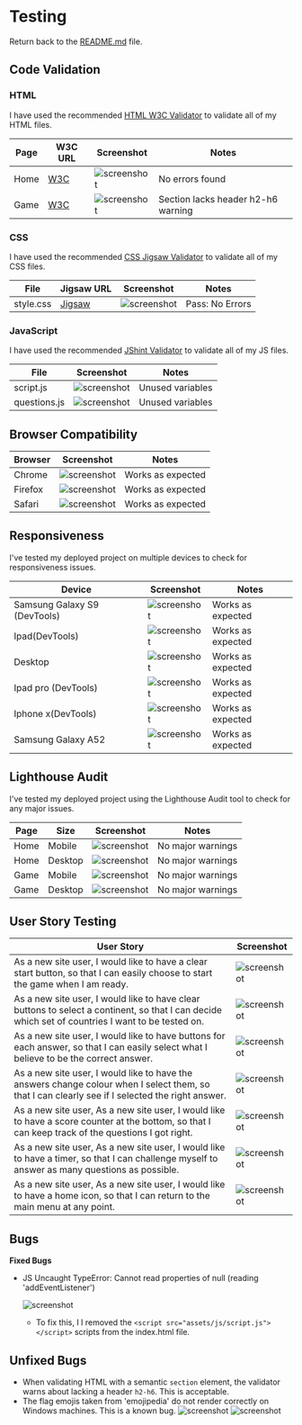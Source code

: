 # Testing

Return back to the [README.md](README.md) file.

## Code Validation

### HTML

I have used the recommended [HTML W3C Validator](https://validator.w3.org) to validate all of my HTML files.

| Page | W3C URL | Screenshot | Notes |
| --- | --- | --- | --- |
| Home | [W3C](https://validator.w3.org/nu/?doc=https%3A%2F%2Ftpfk7.github.io%2Fcapitals-of-the-world-quiz%2Findex.html) | ![screenshot](documentation/testing/html/index.png) | No errors found |
| Game | [W3C](https://validator.w3.org/nu/?doc=https%3A%2F%2Ftpfk7.github.io%2Fcapitals-of-the-world-quiz%2Fgame.html) | ![screenshot](documentation/testing/html/game.png) | Section lacks header h2-h6 warning |


### CSS

I have used the recommended [CSS Jigsaw Validator](https://jigsaw.w3.org/css-validator) to validate all of my CSS files.


| File | Jigsaw URL | Screenshot | Notes |
| --- | --- | --- | --- |
| style.css | [Jigsaw](https://jigsaw.w3.org/css-validator/validator?uri=https%3A%2F%2Ftpfk7.github.io%2Fcapitals-of-the-world-quiz) | ![screenshot](documentation/testing/css/css.png) | Pass: No Errors |


### JavaScript

I have used the recommended [JShint Validator](https://jshint.com) to validate all of my JS files.

| File | Screenshot | Notes |
| --- | --- | --- |
| script.js | ![screenshot](documentation/testing/js/script.png) | Unused variables |
| questions.js | ![screenshot](documentation/testing/js/game.png) | Unused variables |


## Browser Compatibility

| Browser | Screenshot | Notes |
| --- | --- | --- |
| Chrome | ![screenshot](documentation/testing/browsers/chrome.png) | Works as expected |
| Firefox | ![screenshot](documentation/testing/browsers/firefox.png) | Works as expected |
| Safari | ![screenshot](documentation/testing/browsers/safari.png) | Works as expected |


## Responsiveness

I've tested my deployed project on multiple devices to check for responsiveness issues.

| Device | Screenshot | Notes |
| --- | --- | --- |
| Samsung Galaxy S9 (DevTools) | ![screenshot](documentation/responsive/galaxys9.png) | Works as expected |
| Ipad(DevTools) | ![screenshot](documentation/responsive/ipad.png) | Works as expected |
| Desktop | ![screenshot](documentation/responsive/responsive-desktop.png) | Works as expected |
| Ipad pro (DevTools) | ![screenshot](documentation/responsive/ipad-pro.png) | Works as expected |
| Iphone x(DevTools) | ![screenshot](documentation/responsive/iphonex.png) | Works as expected |
| Samsung Galaxy A52 | ![screenshot](documentation/responsive/samsunggalaxya52.jpg) | Works as expected |


## Lighthouse Audit

I've tested my deployed project using the Lighthouse Audit tool to check for any major issues.

| Page | Size | Screenshot | Notes |
| --- | --- | --- | --- |
| Home | Mobile | ![screenshot](documentation/lighthouse/home-mobile.png) | No major warnings |
| Home | Desktop | ![screenshot](documentation/lighthouse/home-desktop.png) | No major warnings  |
| Game | Mobile | ![screenshot](documentation/lighthouse/question-mobile.png) | No major warnings  |
| Game | Desktop | ![screenshot](documentation/lighthouse/continent-desktop.png) | No major warnings  |


## User Story Testing

| User Story | Screenshot |
| --- | --- |
| As a new site user, I would like to have a clear start button, so that I can easily choose to start the game when I am ready. | ![screenshot](documentation/feature/start-button.png) |
| As a new site user, I would like to have clear buttons to select a continent, so that I can decide which set of countries I want to be tested on. | ![screenshot](documentation/feature/continent.png) |
| As a new site user, I would like to have buttons for each answer, so that I can easily select what I believe to be the correct answer. | ![screenshot](documentation/feature/question.png) |
| As a new site user, I would like to have the answers change colour when I select them, so that I can clearly see if I selected the right answer. | ![screenshot](documentation/feature/question-color.png) |
| As a new site user, As a new site user, I would like to have a score counter at the bottom, so that I can keep track of the questions I got right. | ![screenshot](documentation/feature/score-counter.png) |
| As a new site user, As a new site user, I would like to have a timer, so that I can challenge myself to answer as many questions as possible. | ![screenshot](documentation/feature/timer.png) |
| As a new site user, As a new site user, I would like to have a home icon, so that I can return to the main menu at any point. | ![screenshot](documentation/feature/restart.png) |

## Bugs

**Fixed Bugs**

- JS Uncaught TypeError: Cannot read properties of null (reading 'addEventListener')

    ![screenshot](documentation/bug/bug.png)

    - To fix this, I I removed the `<script src="assets/js/script.js"></script>` scripts from the index.html file.

## Unfixed Bugs

- When validating HTML with a semantic `section` element, the validator warns about lacking a header `h2-h6`. This is acceptable.
- The flag emojis taken from 'emojipedia' do not render correctly on Windows machines. This is a known bug.
    ![screenshot](documentation/bug/windows-flag1.png)
    ![screenshot](documentation/bug/windows-flag2.png)

